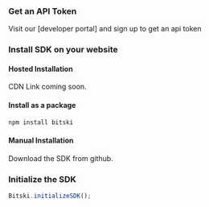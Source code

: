 ### Get an API Token

Visit our [developer portal] and sign up to get an api token

### Install SDK on your website

#### Hosted Installation

CDN Link coming soon.

#### Install as a package

```bash
npm install bitski
```

#### Manual Installation

Download the SDK from github.

### Initialize the SDK
```javascript
Bitski.initializeSDK();
```
